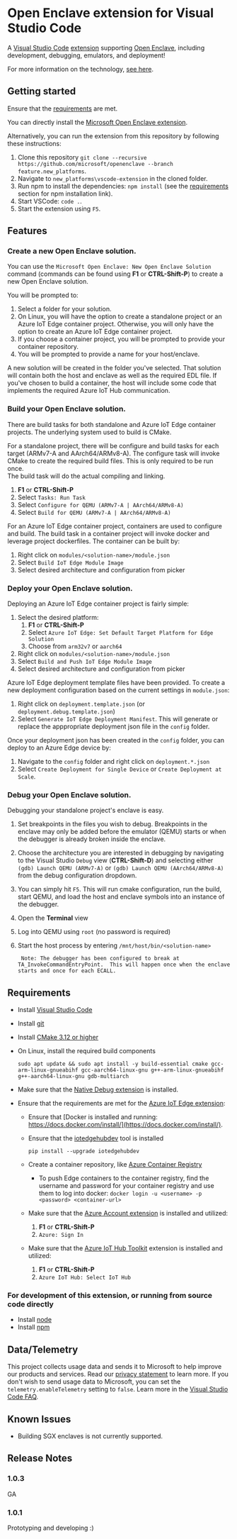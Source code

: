 # Open Enclave extension for Visual Studio Code

A [Visual Studio Code](https://code.visualstudio.com/) [extension](https://marketplace.visualstudio.com/VSCode) supporting [Open Enclave](https://openenclave.io/sdk/), including development, debugging, emulators, and deployment!

For more information on the technology, [see here](https://github.com/Microsoft/openenclave/blob/feature.new_platforms/new_platforms/README.md).

## Getting started

Ensure that the [requirements](#Requirements) are met.

You can directly install the [Microsoft Open Enclave extension](https://marketplace.visualstudio.com/items?itemName=ms-iot.msiot-vscode-openenclave).

Alternatively, you can run the extension from this repository by following these instructions:

1. Clone this repository `git clone --recursive https://github.com/microsoft/openenclave --branch feature.new_platforms`.
1. Navigate to `new_platforms\vscode-extension` in the cloned folder.
1. Run npm to install the dependencies: `npm install` (see the [requirements](#Requirements) section for npm installation link).
1. Start VSCode: `code .`.
1. Start the extension using `F5`.

## Features

### Create a new Open Enclave solution.

You can use the `Microsoft Open Enclave: New Open Enclave Solution` command (commands can be found using **F1** or **CTRL-Shift-P**) 
to create a new Open Enclave solution.  

You will be prompted to:

1. Select a folder for your solution.  
1. On Linux, you will have the option to create a standalone project or an Azure IoT Edge container 
    project.  Otherwise, you will only have the option to create an Azure IoT Edge container project.
1. If you choose a container project, you will be prompted to provide your container repository.
1. You will be prompted to provide a name for your host/enclave.

A new solution will be created in the folder you've selected.  That solution will contain both the host
and enclave as well as the required EDL file.  If you've chosen to build a container, the host will include
some code that implements the required Azure IoT Hub communication.

### Build your Open Enclave solution.

There are build tasks for both standalone and Azure IoT Edge container projects.  The underlying system used 
to build is CMake.  

For a standalone project, there will be configure and build tasks for each target (ARMv7-A and AArch64/ARMv8-A).  The 
configure task will invoke CMake to create the required build files.  This is only required to be run once.  
The build task will do the actual compiling and linking.

1. **F1** or **CTRL-Shift-P**
1. Select `Tasks: Run Task`
1. Select `Configure for QEMU (ARMv7-A | AArch64/ARMv8-A)`
1. Select `Build for QEMU (ARMv7-A | AArch64/ARMv8-A)`

For an Azure IoT Edge container project, containers are used to configure and build.  The build task in a
container project will invoke docker and leverage project dockerfiles.  The container can be built by:

1. Right click on `modules/<solution-name>/module.json`
1. Select `Build IoT Edge Module Image`
1. Select desired architecture and configuration from picker

### Deploy your Open Enclave solution.

Deploying an Azure IoT Edge container project is fairly simple:

1. Select the desired platform:
    1. **F1** or **CTRL-Shift-P**
    1. Select `Azure IoT Edge: Set Default Target Platform for Edge Solution`
    1. Choose from `arm32v7` or `aarch64`
1. Right click on `modules/<solution-name>/module.json`
1. Select `Build and Push IoT Edge Module Image`
1. Select desired architecture and configuration from picker

Azure IoT Edge deployment template files have been provided.  To create
a new deployment configuration based on the current settings in `module.json`:

1. Right click on `deployment.template.json` (or `deployment.debug.template.json`)
1. Select `Generate IoT Edge Deployment Manifest`.  This will generate or replace the apppropriate deployment json file in the `config` folder.

Once your deployment json has been created in the `config` folder, you can deploy
to an Azure Edge device by:

1. Navigate to the `config` folder and right click on `deployment.*.json`
1. Select `Create Deployment for Single Device` or `Create Deployment at Scale`.

### Debug your Open Enclave solution.

Debugging your standalone project's enclave is easy.  

1. Set breakpoints in the files you wish to debug.  Breakpoints in the enclave may only be added before
the emulator (QEMU) starts or when the debugger is already broken inside the enclave.
1. Choose the architecture you are interested in debugging by navigating to the Visual 
Studio `Debug` view (**CTRL-Shift-D**) and selecting either `(gdb) Launch QEMU (ARMv7-A)` or 
`(gdb) Launch QEMU (AArch64/ARMv8-A)` from the debug configuration dropdown.
1. You can simply hit `F5`.  This will run cmake configuration, run the build, start QEMU, and load 
the host and enclave symbols into an instance of the debugger.
1. Open the **Terminal** view
1. Log into QEMU using `root` (no password is required)
1. Start the host process by entering `/mnt/host/bin/<solution-name>`

        Note: The debugger has been configured to break at TA_InvokeCommandEntryPoint.  This will happen once when the enclave starts and once for each ECALL.

## Requirements

* Install [Visual Studio Code](https://code.visualstudio.com/)
* Install [git](https://git-scm.com/downloads)
* Install [CMake 3.12 or higher](https://cmake.org/download/)
* On Linux, install the required build components

      sudo apt update && sudo apt install -y build-essential cmake gcc-arm-linux-gnueabihf gcc-aarch64-linux-gnu g++-arm-linux-gnueabihf g++-aarch64-linux-gnu gdb-multiarch

* Make sure that the [Native Debug extension](https://marketplace.visualstudio.com/items?itemName=webfreak.debug) is installed.
* Ensure that the requirements are met for the [Azure IoT Edge extension](https://marketplace.visualstudio.com/items?itemName=vsciot-vscode.azure-iot-edge):
    * Ensure that [Docker is installed and running: https://docs.docker.com/install/](https://docs.docker.com/install/).
    * Ensure that the [iotedgehubdev](https://pypi.org/project/iotedgehubdev/) tool is installed

          pip install --upgrade iotedgehubdev

    * Create a container repository, like [Azure Container Registry](https://azure.microsoft.com/en-us/services/container-registry/)
        * To push Edge containers to the container registry, find the username and password for your container registry and use them to log into docker: `docker login -u <username> -p <password> <container-url>`
    * Make sure that the [Azure Account extension](https://marketplace.visualstudio.com/items?itemName=ms-vscode.azure-account) is installed and utilized:
        1. **F1** or **CTRL-Shift-P**
        1. `Azure: Sign In`
    * Make sure that the [Azure IoT Hub Toolkit](https://marketplace.visualstudio.com/items?itemName=vsciot-vscode.azure-iot-toolkit) extension is installed and utilized:
        1. **F1** or **CTRL-Shift-P**
        1. `Azure IoT Hub: Select IoT Hub`

### For development of this extension, or running from source code directly

* Install [node](https://nodejs.org/en/)
* Install [npm](https://www.npmjs.com/get-npm)

## Data/Telemetry

This project collects usage data and sends it to Microsoft to help improve our products and services.  Read our 
[privacy statement](http://go.microsoft.com/fwlink/?LinkId=521839) to learn more.  If you don't wish to send usage 
data to Microsoft, you can set the `telemetry.enableTelemetry` setting to `false`.  Learn more in the 
[Visual Studio Code FAQ](https://code.visualstudio.com/docs/supporting/faq#_how-to-disable-telemetry-reporting).

## Known Issues

* Building SGX enclaves is not currently supported.

## Release Notes

### 1.0.3

GA

### 1.0.1

Prototyping and developing :)

